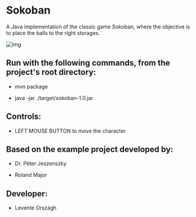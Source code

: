 # Sokoban
A Java implementation of the classic game Sokoban,
where the objective is to place the balls to the right storages.

![img](https://i.imgur.com/1v8G3fb.png)

## Run with the following commands, from the project's root directory:

* mvn package

* java -jar ./target/sokoban-1.0.jar

## Controls:

* LEFT MOUSE BUTTON to move the character

## Based on the example project developed by:

* Dr. Péter Jeszenszky

* Roland Major

## Developer:

* Levente Országh